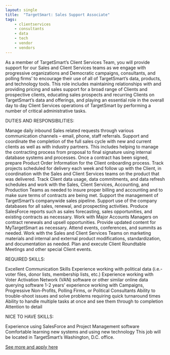 ```yaml
---
layout: single
title:  "TargetSmart: Sales Support Associate"
tags: 
    - clientservices
    - consultants
    - data
    - tech
    - vendor
    - vendors
---
```


As a member of TargetSmart’s Client Services Team, you will provide support for our Sales and Client Services teams as we engage with progressive organizations and Democratic campaigns, consultants, and polling firms’ to encourage their use of all of TargetSmart’s data, products, and technology tools.  This role includes maintaining relationships with and providing pricing and sales support for a broad range of Clients and prospective clients, educating sales prospects and recurring Clients on TargetSmart’s data and offerings, and playing an essential role in the overall day to day Client Services operations of TargetSmart by performing a number of critical administrative tasks.

DUTIES AND RESPONSIBILITIES:

Manage daily inbound Sales related requests through various communication channels – email, phone, staff referrals.
Support and coordinate the completion of the full sales cycle with new and current clients as well as with industry partners. This includes helping to manage the contracting process from proposal to final signature using internal database systems and processes.
Once a contract has been signed, prepare Product Order Information for the Client onboarding process.
Track projects scheduled for delivery each week and follow up with the Client, in coordination with the Sales and Client Services teams on the product that was delivered.
Track Client data usage, data commitments, and data refresh schedules and work with the Sales, Client Services, Accounting, and Production Teams as needed to insure proper billing and accounting and to make sure terms of contracts are being met.
Support the management of TargetSmart’s companywide sales pipeline.
Support use of the company databases for all sales, renewal, and prospecting activities.
Produce SalesForce reports such as sales forecasting, sales opportunities, and existing contracts as necessary.
Work with Major Accounts Managers on contract renewals and upsell opportunities.
Provide updated content for MyTargetSmart as necessary.
Attend events, conferences, and summits as needed.
Work with the Sales and Client Services Teams on marketing materials and internal and external product modifications, standardization, and documentation as needed.
Plan and execute Client Roundtable Meetings and other special Client events.

REQUIRED SKILLS:

Excellent Communication Skills
Experience working with political data (i.e.- voter files, donor lists, membership lists, etc.)
Experience working with Voter Activation Network (VAN) software or other similar online data querying software
1-2 years’ experience working with Campaigns, Progressive Non-Profits, Polling Firms, or Political Consultants
Ability to trouble-shoot issues and solve problems requiring quick turnaround times
Ability to handle multiple tasks at once and see them through to completion
Attention to detail
 
NICE TO HAVE SKILLS:

Experience using SalesForce and Project Management software
Comfortable learning new systems and using new technology
This job will be located in TargetSmart’s Washington, D.C. office.

[See more and apply here](https://targetsmart.com/job-opening/sales-support-associate/)
